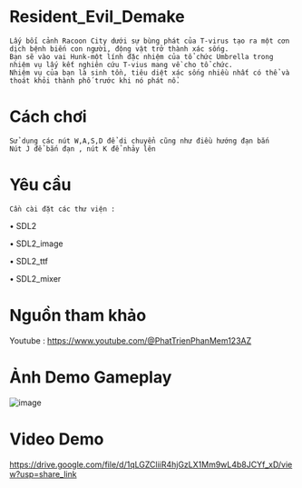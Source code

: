 ﻿# Resident_Evil_Demake

    Lấy bối cảnh Racoon City dưới sự bùng phát của T-virus tạo ra một cơn dịch bệnh biến con người, động vật trở thành xác sống.
    Bạn sẽ vào vai Hunk-một lính đặc nhiệm của tổ chức Umbrella trong nhiệm vụ lấy kết nghiên cứu T-vius mang về cho tổ chức.
    Nhiệm vụ của bạn là sinh tồn, tiêu diệt xác sống nhiều nhất có thể và thoát khỏi thành phố trước khi nó phát nổ.

# Cách chơi 
	Sử dụng các nút W,A,S,D để di chuyển cũng như điều hướng đạn bắn 
	Nút J để bắn đạn , nút K để nhảy lên 
# Yêu cầu
	Cần cài đặt các thư viện : 
• SDL2

• SDL2_image

• SDL2_ttf

• SDL2_mixer
# Nguồn tham khảo
Youtube : https://www.youtube.com/@PhatTrienPhanMem123AZ
# Ảnh Demo Gameplay
![image](https://user-images.githubusercontent.com/113539125/230767441-9a349650-179c-4d2e-b623-d661514dd851.png)

# Video Demo
https://drive.google.com/file/d/1qLGZCliiR4hjGzLX1Mm9wL4b8JCYf_xD/view?usp=share_link

	
	
  
